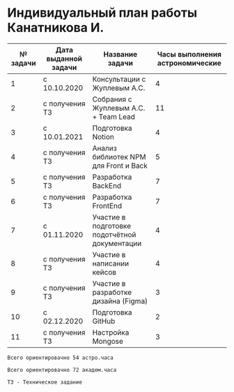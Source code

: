 # Индивидуальный план работы Канатникова И.


| № задачи  |Дата выданной задачи   |  Название задачи |  Часы выполнения астрономические |
| ------------ | ------------ | ------------ | ------------ |
| 1 | с 10.10.2020 | Консультации с Жуплевым А.С. | 4 |
| 2 | с получения ТЗ |Собрания c Жуплевым А.С. + Team Lead | 11 |
| 3 |с 10.01.2021 | Подготовка Notion | 4 |
| 4 |с получения ТЗ |Анализ библиотек NPM для Front и Back | 5 |
| 5| с получения ТЗ | Разработка BackEnd | 7 |
| 6 |с получения ТЗ| Разработка FrontEnd | 7 |
| 7|  с 01.11.2020 | Участие в подготовке подотчётной документации | 4 |
| 8 | с получения ТЗ |Участие в написании кейсов | 4 |
| 9| с получения ТЗ | Участие в разработке дизайна (Figma) | 3 |
|10| с 02.12.2020 |Подготовка GitHub| 2|
|11|с получения ТЗ| Настройка Mongose| 3|


`Всего ориентировачно 54 астро.часа `

`Всего ориентировачно 72 академ.часа `

`ТЗ - Техническое задание`
